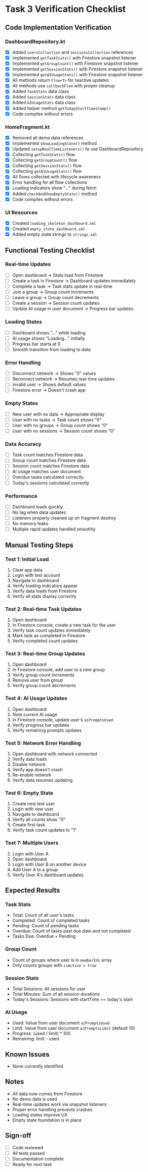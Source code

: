 # Task 3 Verification Checklist

## Code Implementation Verification

### DashboardRepository.kt
- [x] Added `usersCollection` and `sessionsCollection` references
- [x] Implemented `getTaskStats()` with Firestore snapshot listener
- [x] Implemented `getGroupCount()` with Firestore snapshot listener
- [x] Implemented `getSessionStats()` with Firestore snapshot listener
- [x] Implemented `getAIUsageStats()` with Firestore snapshot listener
- [x] All methods return `Flow<T>` for reactive updates
- [x] All methods use `callbackFlow` with proper cleanup
- [x] Added `TaskStats` data class
- [x] Added `SessionStats` data class
- [x] Added `AIUsageStats` data class
- [x] Added helper method `getTodayStartTimestamp()`
- [x] Code compiles without errors

### HomeFragment.kt
- [x] Removed all demo data references
- [x] Implemented `showLoadingState()` method
- [x] Updated `setupRealTimeListeners()` to use DashboardRepository
- [x] Collecting `getTaskStats()` flow
- [x] Collecting `getGroupCount()` flow
- [x] Collecting `getSessionStats()` flow
- [x] Collecting `getAIUsageStats()` flow
- [x] All flows collected with lifecycle awareness
- [x] Error handling for all flow collections
- [x] Loading indicators show "..." during fetch
- [x] Added `checkAndShowEmptyState()` method
- [x] Code compiles without errors

### UI Resources
- [x] Created `loading_skeleton_dashboard.xml`
- [x] Created `empty_state_dashboard.xml`
- [x] Added empty state strings to `strings.xml`

## Functional Testing Checklist

### Real-time Updates
- [ ] Open dashboard → Stats load from Firestore
- [ ] Create a task in Firestore → Dashboard updates immediately
- [ ] Complete a task → Task stats update in real-time
- [ ] Join a group → Group count increments
- [ ] Leave a group → Group count decrements
- [ ] Create a session → Session count updates
- [ ] Update AI usage in user document → Progress bar updates

### Loading States
- [ ] Dashboard shows "..." while loading
- [ ] AI usage shows "Loading..." initially
- [ ] Progress bar starts at 0
- [ ] Smooth transition from loading to data

### Error Handling
- [ ] Disconnect network → Shows "0" values
- [ ] Reconnect network → Resumes real-time updates
- [ ] Invalid user → Shows default values
- [ ] Firestore error → Doesn't crash app

### Empty States
- [ ] New user with no data → Appropriate display
- [ ] User with no tasks → Task count shows "0"
- [ ] User with no groups → Group count shows "0"
- [ ] User with no sessions → Session count shows "0"

### Data Accuracy
- [ ] Task count matches Firestore data
- [ ] Group count matches Firestore data
- [ ] Session count matches Firestore data
- [ ] AI usage matches user document
- [ ] Overdue tasks calculated correctly
- [ ] Today's sessions calculated correctly

### Performance
- [ ] Dashboard loads quickly
- [ ] No lag when data updates
- [ ] Listeners properly cleaned up on fragment destroy
- [ ] No memory leaks
- [ ] Multiple rapid updates handled smoothly

## Manual Testing Steps

### Test 1: Initial Load
1. Clear app data
2. Login with test account
3. Navigate to dashboard
4. Verify loading indicators appear
5. Verify data loads from Firestore
6. Verify all stats display correctly

### Test 2: Real-time Task Updates
1. Open dashboard
2. In Firestore console, create a new task for the user
3. Verify task count updates immediately
4. Mark task as completed in Firestore
5. Verify completed count updates

### Test 3: Real-time Group Updates
1. Open dashboard
2. In Firestore console, add user to a new group
3. Verify group count increments
4. Remove user from group
5. Verify group count decrements

### Test 4: AI Usage Updates
1. Open dashboard
2. Note current AI usage
3. In Firestore console, update user's `aiPromptsUsed`
4. Verify progress bar updates
5. Verify remaining prompts updates

### Test 5: Network Error Handling
1. Open dashboard with network connected
2. Verify data loads
3. Disable network
4. Verify app doesn't crash
5. Re-enable network
6. Verify data resumes updating

### Test 6: Empty State
1. Create new test user
2. Login with new user
3. Navigate to dashboard
4. Verify all counts show "0"
5. Create first task
6. Verify task count updates to "1"

### Test 7: Multiple Users
1. Login with User A
2. Open dashboard
3. Login with User B on another device
4. Add User A to a group
5. Verify User A's dashboard updates

## Expected Results

### Task Stats
- Total: Count of all user's tasks
- Completed: Count of completed tasks
- Pending: Count of pending tasks
- Overdue: Count of tasks past due date and not completed
- Tasks Due: Overdue + Pending

### Group Count
- Count of groups where user is in `memberIds` array
- Only counts groups with `isActive = true`

### Session Stats
- Total Sessions: All sessions for user
- Total Minutes: Sum of all session durations
- Today's Sessions: Sessions with startTime >= today's start

### AI Usage
- Used: Value from user document `aiPromptsUsed`
- Limit: Value from user document `aiPromptsLimit` (default 10)
- Progress: (used / limit) * 100
- Remaining: limit - used

## Known Issues
- None currently identified

## Notes
- All data now comes from Firestore
- No demo data is used
- Real-time updates work via snapshot listeners
- Proper error handling prevents crashes
- Loading states improve UX
- Empty state foundation is in place

## Sign-off
- [ ] Code reviewed
- [ ] All tests passed
- [ ] Documentation complete
- [ ] Ready for next task
